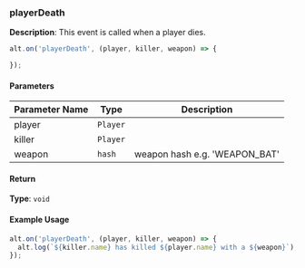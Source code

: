 ### playerDeath

**Description**: This event is called when a player dies.

```javascript
alt.on('playerDeath', (player, killer, weapon) => {

});
```

#### Parameters

| Parameter Name | Type   | Description |
| -------------- | ------ | ----------- |
| player        | `Player` |             |
| killer        | `Player` |             |
| weapon        | `hash` |     weapon hash e.g. 'WEAPON_BAT'        |

#### Return

**Type**: `void`


#### Example Usage

```javascript
alt.on('playerDeath', (player, killer, weapon) => {
  alt.log(`${killer.name} has killed ${player.name} with a ${weapon}`);
});
```
